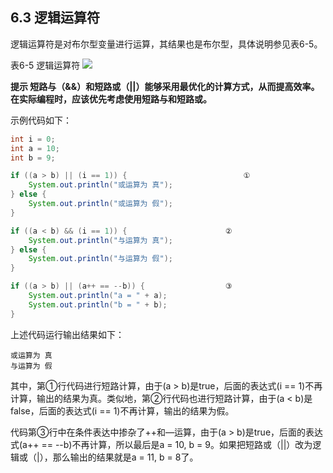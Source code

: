 ## 6.3 逻辑运算符

逻辑运算符是对布尔型变量进行运算，其结果也是布尔型，具体说明参见表6-5。

表6-5 逻辑运算符
![](/assets/表6-5.jpg)

**提示 短路与（&amp;&amp;）和短路或（||）能够采用最优化的计算方式，从而提高效率。在实际编程时，应该优先考虑使用短路与和短路或。**

示例代码如下：

```java
int i = 0;
int a = 10;
int b = 9;

if ((a > b) || (i == 1)) { 							①
	System.out.println("或运算为 真");
} else {
	System.out.println("或运算为 假");
}

if ((a < b) && (i == 1)) {    					②
	System.out.println("与运算为 真");
} else {
	System.out.println("与运算为 假");
}

if ((a > b) || (a++ == --b)) {					③
	System.out.println("a = " + a);
	System.out.println("b = " + b);
}
```


上述代码运行输出结果如下：

	或运算为 真
	与运算为 假
	
其中，第①行代码进行短路计算，由于(a &gt; b)是true，后面的表达式(i == 1)不再计算，输出的结果为真。类似地，第②行代码也进行短路计算，由于(a &lt; b)是false，后面的表达式(i == 1)不再计算，输出的结果为假。

代码第③行中在条件表达中掺杂了++和—运算，由于(a &gt; b)是true，后面的表达式(a++ == --b)不再计算，所以最后是a = 10, b = 9。如果把短路或（||）改为逻辑或（|），那么输出的结果就是a = 11, b = 8了。
